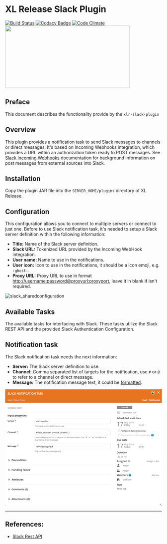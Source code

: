 # XL Release Slack Plugin

[![Build Status](https://travis-ci.org/xebialabs-community/xlr-slack-plugin.svg?branch=master)](https://travis-ci.org/xebialabs-community/xlr-slack-plugin)
[![Codacy Badge](https://api.codacy.com/project/badge/Grade/80e1ff4ab8a1482c8b2ab93e6d469d07)](https://www.codacy.com/app/gsajwan/xlr-slack-plugin?utm_source=github.com&amp;utm_medium=referral&amp;utm_content=xebialabs-community/xlr-slack-plugin&amp;utm_campaign=Badge_Grade)
[![Code Climate](https://codeclimate.com/github/xebialabs-community/xlr-slack-plugin/badges/gpa.svg)](https://codeclimate.com/github/xebialabs-community/xlr-slack-plugin)
<img src="https://cdn1.tnwcdn.com/wp-content/blogs.dir/1/files/2014/10/Slack.png" width="400" height="200"/>


## Preface
This document describes the functionality provide by the `xlr-slack-plugin`

## Overview
This plugin provides a notification task to send Slack messages to channels or direct messages.
It's based on Incoming Webhooks integration, which provides a URL within an authorization token ready to POST messages.
See [Slack Incoming Webhooks](https://api.slack.com/incoming-webhooks) documentation for background information on post messages from external sources into Slack.

## Installation
Copy the plugin JAR file into the `SERVER_HOME/plugins` directory of XL Release.

## Configuration
This configuration allows you to connect to multiple servers or connect to just one.
Before to use Slack notification task, it's needed to setup a Slack server definition within the following information:

- **Title:** Name of the Slack server definition.
- **Slack URL:** Tokenized URL provided by the Incoming WebHook integration.
- **User name:** Name to use in the notifications.
- **User icon:** Icon to use in the notifications, it should be a icon emoji, e.g. `:ghost:`.
- **Proxy URL:** Proxy URL to use in format <http://username:password@proxyurl:proxyport>, leave it in blank if isn't required.

![slack_sharedconfiguration](images/slack_sharedconfiguration.png)

## Available Tasks
The available tasks for interfacing with Slack. These tasks utilize the Slack REST API and the provided Slack Authentication Configuration.

## Notification task
The Slack notification task needs the next information:

- **Server:** The Slack server definition to use.
- **Channel:** Comma separated list of targets for the notification, use `#` or `@` to refer to a channel or direct message.
- **Message:** The notification message text, it could be [formatted](https://api.slack.com/docs/formatting).

![notification](images/notification.png)

--- 
## References:
* [Slack Rest API](https://api.slack.com/web)

